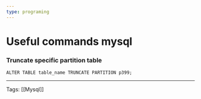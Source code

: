 ```yaml
---
type: programing 
---
```

# Useful commands mysql

### Truncate specific partition table
`ALTER TABLE table_name TRUNCATE PARTITION p399;`

---
Tags: [[Mysql]]